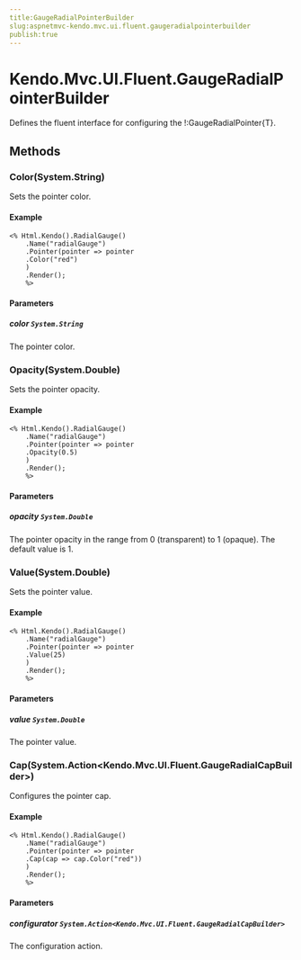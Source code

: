 ```yaml
---
title:GaugeRadialPointerBuilder
slug:aspnetmvc-kendo.mvc.ui.fluent.gaugeradialpointerbuilder
publish:true
---
```


# Kendo.Mvc.UI.Fluent.GaugeRadialPointerBuilder

Defines the fluent interface for configuring the !:GaugeRadialPointer{T}.

## Methods

### Color(System.String)
Sets the pointer color.

#### Example
    <% Html.Kendo().RadialGauge()
        .Name("radialGauge")
        .Pointer(pointer => pointer
        .Color("red")
        )
        .Render();
        %>

#### Parameters

##### color `System.String`
The pointer color.

### Opacity(System.Double)
Sets the pointer opacity.

#### Example
    <% Html.Kendo().RadialGauge()
        .Name("radialGauge")
        .Pointer(pointer => pointer
        .Opacity(0.5)
        )
        .Render();
        %>

#### Parameters

##### opacity `System.Double`
The pointer opacity in the range from 0 (transparent) to 1 (opaque).
            The default value is 1.

### Value(System.Double)
Sets the pointer value.

#### Example
    <% Html.Kendo().RadialGauge()
        .Name("radialGauge")
        .Pointer(pointer => pointer
        .Value(25)
        )
        .Render();
        %>

#### Parameters

##### value `System.Double`
The pointer value.

### Cap(System.Action<Kendo.Mvc.UI.Fluent.GaugeRadialCapBuilder>)
Configures the pointer cap.

#### Example
    <% Html.Kendo().RadialGauge()
        .Name("radialGauge")
        .Pointer(pointer => pointer
        .Cap(cap => cap.Color("red"))
        )
        .Render();
        %>

#### Parameters

##### configurator `System.Action<Kendo.Mvc.UI.Fluent.GaugeRadialCapBuilder>`
The configuration action.